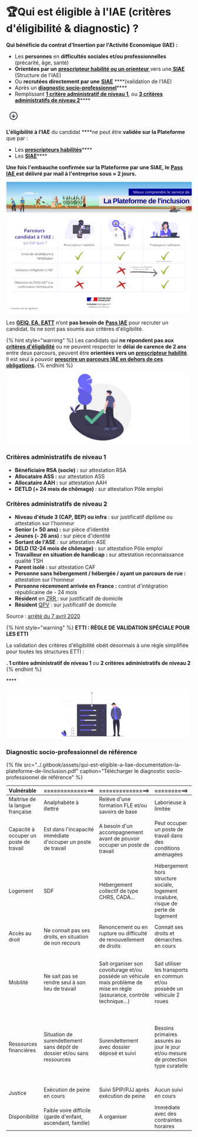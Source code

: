 # 🏆Qui est éligible à l'IAE \(critères d'éligibilité & diagnostic\) ?

**Qui bénéficie du contrat d'Insertion par l'Activité Economique \(IAE\) :**

* Les **personnes** en **difficultés sociales et/ou professionnelles** \(précarité, âge, santé\)
* **Orientées par un** [**prescripteur habilité ou un orienteur** ](../pourquoi-une-plateforme-de-linclusion/qui-sont-les-differents-prescripteurs/)vers une[ **SIAE**](../pourquoi-une-plateforme-de-linclusion/qui-sont-les-employeurs-solidaires.md) \(Structure de l'IAE\)
* Ou **recrutées directement par une** [**SIAE**](../pourquoi-une-plateforme-de-linclusion/qui-sont-les-employeurs-solidaires.md) ****\(validation de l'IAE\)
* Après un [**diagnostic socio-professionnel**](./#diagnostic_de_reference)\*\*\*\*
* Remplissant [**1 critère administratif de niveau 1**](./#criteres-administratifs-de-niveau-1), ou [**3 critères administratifs de niveau 2**](./#criteres-administratifs-de-niveau-2)\*\*\*\*

![](../.gitbook/assets/capture-de-cran-2020-06-23-a-13.51.12.png)

**L'éligibilité à l’IAE** du candidat ****ne peut être **validée sur la Plateforme** que par : 

* Les [**prescripteurs habilités**](../pourquoi-une-plateforme-de-linclusion/qui-sont-les-differents-prescripteurs/prescripteur-habilite.md)\*\*\*\*
* Les [**SIAE**](../pourquoi-une-plateforme-de-linclusion/qui-sont-les-employeurs-solidaires.md)\*\*\*\*

**Une fois l'embauche confirmée sur la Plateforme par une SIAE, le** [**Pass IAE** ](../pourquoi-une-plateforme-de-linclusion/pass-iae-agrement-plus-simple-cest-a-dire.md)**est délivré par mail à l'entreprise sous ≈ 2 jours.**

![](../.gitbook/assets/copie-de-parcours-candidat-a-liae-_-qui-fait-quoi-_-1-.png)



Les [**GEIQ, EA, EATT**](../pourquoi-une-plateforme-de-linclusion/qui-sont-les-employeurs-solidaires.md#comment-se-reperer-entre-les-differents-employeurs-solidaires) n’ont **pas besoin de** [**Pass IAE**](../pourquoi-une-plateforme-de-linclusion/pass-iae-agrement-plus-simple-cest-a-dire.md) pour recruter un candidat. Ils ne sont pas soumis aux critères d'éligibilité.

{% hint style="warning" %}
Les candidats qui **ne répondent pas aux** [**critères d'éligibilité**](./#criteres-administratifs-de-niveau-1) ou ne peuvent respecter le **délai de carence de 2 ans** entre deux parcours, peuvent être **orientées vers un** [**prescripteur habilité**](../pourquoi-une-plateforme-de-linclusion/qui-sont-les-differents-prescripteurs/prescripteur-habilite.md). Il est seul à pouvoir [**prescrire un parcours IAE en dehors de ces obligations**](derogation-criteres.md)**.**
{% endhint %}

![](../.gitbook/assets/capture-de-cran-2020-06-23-a-15.46.23.png)

### Critères administratifs de niveau 1

* **Bénéficiaire RSA \(socle\) :** sur attestation RSA
* **Allocataire ASS :** sur attestation ASS
* **Allocataire AAH :** sur attestation AAH
* **DETLD \(+ 24 mois de chômage\)** : sur attestation Pôle emploi

### Critères administratifs de niveau 2

* **Niveau d'étude 3 \(CAP, BEP\) ou infra** : sur justificatif diplôme ou attestation sur l'honneur
* **Senior \(+ 50 ans\) :** sur pièce d'identité
* **Jeunes \(- 26 ans\) :** sur pièce d'identité
* **Sortant de l'ASE** : sur attestation ASE
* **DELD \(12-24 mois de chômage\)** : sur attestation Pôle emploi
* **Travailleur en situation de handicap :** sur attestation reconnaissance qualité TSH
* **Parent isolé :** sur attestation CAF 
* **Personne sans hébergement / hébergée / ayant un parcours de rue :** attestation sur l'honneur
* **Personne récemment arrivée en France :** contrat d'intégration républicaine de - 24 mois
* **Résident** en [ZRR ](https://www.data.gouv.fr/fr/datasets/zones-de-revitalisation-rurale-zrr/): sur justificatif de domicile
* **Résident** [QPV](https://sig.ville.gouv.fr/) : sur justificatif de domicile

Source : [arrêté du 7 avril 2020](https://www.legifrance.gouv.fr/loda/id/JORFTEXT000041845730/2020-11-04/)

{% hint style="warning" %}
**ETTI : RÈGLE DE VALIDATION SPÉCIALE POUR LES ETTI**

La validation des critères d'éligibilité obéit désormais à une règle simplifiée pour toutes les structures ETTI :

**. 1 critère administratif de niveau 1** ou **2 critères administratifs de niveau 2**
{% endhint %}

\*\*\*\*

![](../.gitbook/assets/capture-de-cran-2020-06-23-a-15.46.55.png)

### Diagnostic socio-professionnel de référence <a id="diagnostic_de_reference"></a>

{% file src="../.gitbook/assets/qui-est-eligible-a-liae-documentation-la-plateforme-de-linclusion.pdf" caption="Télécharger le diagnostic socio-professionnel de référence" %}

| Vulnérable | ===============&gt; | ===============&gt; | ==========&gt; | Disponible |
| :--- | :--- | :--- | :--- | :--- |
| Maitrise de la langue française | Analphabète à illettré | Relève d'une formation FLE et/ou savoirs de base | Laborieuse à limitée | Bonne à parfaite |
| Capacité à occuper un poste de travail | Est dans l'incapacité immédiate d'occuper un poste de travail | A besoin d'un accompagnement avant de pouvoir occuper un poste de travail | Peut occuper un poste de travail dans des conditions aménagées | Peut occuper un poste de travail dans des conditions ordinaires |
| Logement | SDF | Hébergement collectif de type CHRS, CADA... | Hébergement hors structure sociale, logement insalubre, risque de perte de logement | Logement stable |
| Accès au droit | Ne connait pas ses droits, en situation de non recours | Renoncement ou en rupture ou difficulté de renouvellement de droits | Connait ses droits et démarches en cours | Bénéficie des droits afférents à sa situation |
| Mobilité | Ne sait pas se rendre seul à son lieu de travail | Sait organiser son covoiturage et/ou possède un véhicule mais problème de mise en règle \(assurance, contrôle technique…\) | Sait utiliser les transports en commun et/ou possède un véhicule 2 roues | Possède un véhicule et permis de conduire conformes et covoitureur possible |
| Ressources financières | Situation de surendettement sans dépôt de dossier et/ou sans ressources | Surendettement avec dossier déposé et suivi | Besoins primaires assurés au jour le jour et/ou mesure de protection type curatelle | Sait gérer son budget, avec capacité de financer par exemple un permis de conduire |
| Justice | Exécution de peine en cours | Suivi SPIP/PJJ après exécution de peine | Aucun suivi en cours | Aucun suivi en cours |
| Disponibilité | Faible voire difficile \(garde d'enfant, ascendant, famille\) | A organiser | Immédiate avec des contraintes horaires | Immédiate et sans contraintes horaires |


